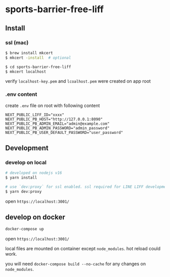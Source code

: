 # sports-barrier-free-liff

## Install

### ssl (mac)

```sh
$ brew install mkcert
$ mkcert -install  # optional

$ cd sports-barrier-free-liff
$ mkcert localhost
```

verify `localhost-key.pem` and `lcoalhost.pem` were created on app root


### .env content

create `.env` file on root with following content

```env
NEXT_PUBLIC_LIFF_ID="xxxx"
NEXT_PUBLIC_PB_HOST="http://127.0.0.1:8090"
NEXT_PUBLIC_PB_ADMIN_EMAIL="admin@example.com"
NEXT_PUBLIC_PB_ADMIN_PASSWORD="admin_password"
NEXT_PUBLIC_PB_USER_DEFAULT_PASSWORD="user_password"
```

## Development

### develop on local

```sh
# developed on nodejs v16
$ yarn install

# use `dev:proxy` for ssl enabled. ssl required for LINE LIFF development
$ yarn dev:proxy
```

open `https://localhost:3001/`


## develop on docker

```sh
docker-compose up
```

open `https://localhost:3001/`

local files are mounted on container except `node_modules`. hot reload could work.

you will need `docker-compose build --no-cache` for any changes on `node_modules`.

